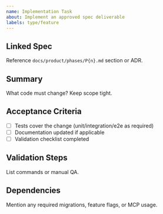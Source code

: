 ```yaml
---
name: Implementation Task
about: Implement an approved spec deliverable
labels: type/feature
---
```


## Linked Spec

Reference `docs/product/phases/P{n}.md` section or ADR.

## Summary

What code must change? Keep scope tight.

## Acceptance Criteria

- [ ] Tests cover the change (unit/integration/e2e as required)
- [ ] Documentation updated if applicable
- [ ] Validation checklist completed

## Validation Steps

List commands or manual QA.

## Dependencies

Mention any required migrations, feature flags, or MCP usage.
